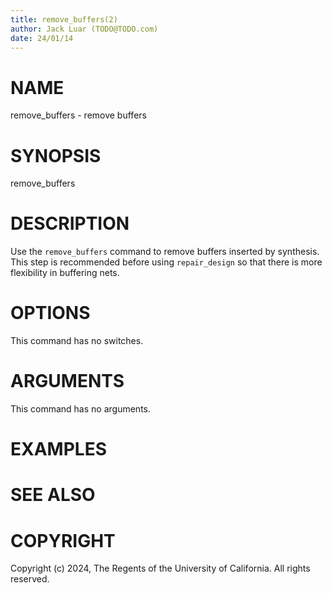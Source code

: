 ```yaml
---
title: remove_buffers(2)
author: Jack Luar (TODO@TODO.com)
date: 24/01/14
---
```


# NAME

remove_buffers - remove buffers

# SYNOPSIS

remove_buffers


# DESCRIPTION

Use the `remove_buffers` command to remove buffers inserted by synthesis. This
step is recommended before using `repair_design` so that there is more flexibility
in buffering nets.

# OPTIONS

This command has no switches.

# ARGUMENTS

This command has no arguments.

# EXAMPLES

# SEE ALSO

# COPYRIGHT

Copyright (c) 2024, The Regents of the University of California. All rights reserved.
